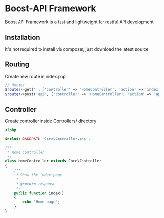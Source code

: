 # Boost-API Framework
Boost API Framework is a fast and lightweight for restful API development

## Installation

It's not required to install via composer, just download the latest source

## Routing

Create new route in index.php

```php
// Routes
$router->get('', ['controller' => 'HomeController', 'action' => 'index']);
$router->post('api', ['controller' => 'HomeController', 'action' => 'api']);
```

## Controller

Create controller inside Controllers/ directory

```php
<?php

include BASEPATH.'Core\Controller.php';

/**
 * Home controller
 */
class HomeController extends Core\Controller
{
    /**
     * Show the index page
     *
     * @return response
     */
    public function index()
    {
        echo "Home page";
    }
}

```
